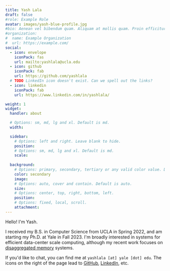 ```yaml
---
title: Yash Lala
draft: false
#role: Example Role
avatar: images/yash-blue-profile.jpg
#bio: Aenean vel bibendum quam. Aliquam at mollis quam. Proin efficitur.
#organization:
#  name: Example Organization
#  url: https://example.com/
social:
  - icon: envelope
    iconPack: fas
    url: mailto:yashlala@ucla.edu
  - icon: github
    iconPack: fab
    url: https://github.com/yashlala
  # TODO LinkedIn icon doesn't exist. Can we spell out the links?
  - icon: linkedin
    iconPack: fab
    url: https://www.linkedin.com/in/yashlala/

weight: 1
widget:
  handler: about

  # Options: sm, md, lg and xl. Default is md.
  width:

  sidebar:
    # Options: left and right. Leave blank to hide.
    position:
    # Options: sm, md, lg and xl. Default is md.
    scale:
  
  background:
    # Options: primary, secondary, tertiary or any valid color value. Default is primary.
    color: secondary
    image:
    # Options: auto, cover and contain. Default is auto.
    size:
    # Options: center, top, right, bottom, left.
    position:
    # Options: fixed, local, scroll.
    attachment: 
---
```


Hello! I'm Yash. 

I received my B.S. in Computer Science from UCLA in Spring 2022, and am
starting my Ph.D. at Yale in Fall 2023.  I'm broadly interested in systems for
efficient data-center scale computing, although my recent work focuses on
[disaggregated memory](https://arxiv.org/pdf/2202.02223.pdf) systems. 

If you'd like to chat, you can find me at
`yashlala [at] yale [dot] edu`. The icons on the right of the page lead to
[GitHub](https://github.com/yashlala),
[LinkedIn](https://www.linkedin.com/in/yashlala/), etc. 
